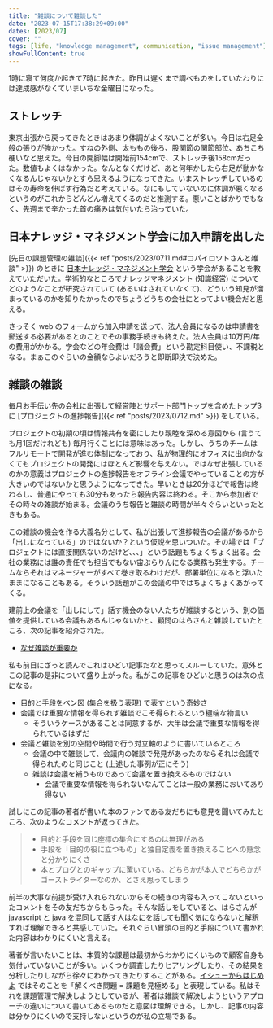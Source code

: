 ```yaml
---
title: "雑談について雑談した"
date: "2023-07-15T17:38:29+09:00"
dates: [2023/07]
cover: ""
tags: [life, "knowledge management", communication, "issue management"]
showFullContent: true
---
```


1時に寝て何度か起きて7時に起きた。昨日は遅くまで調べものをしていたわりには達成感がなくていまいちな金曜日になった。

## ストレッチ

東京出張から戻ってきたときはあまり体調がよくないことが多い。今日は右足全般の張りが強かった。すねの外側、太ももの後ろ、股関節の関節部位、あちこち硬いなと思えた。今日の開脚幅は開始前154cmで、ストレッチ後158cmだった。数値もよくはなかった。なんとなくだけど、あと何年かしたら右足が動かなくなるんじゃないかとすら思えるようになってきた。いまストレッチしているのはその寿命を伸ばす行為だと考えている。なにもしていないのに体調が悪くなるというのがこれからどんどん増えてくるのだと推測する。悪いことばかりでもなく、先週まで辛かった首の痛みは気付いたら治っていた。

## 日本ナレッジ・マネジメント学会に加入申請を出した

[先日の課題管理の雑談]({{< ref "posts/2023/0711.md#コパイロツトさんと雑談" >}}) のときに [日本ナレッジ・マネジメント学会](https://kmsj.org/) という学会があることを教えていただいた。学術的なところでナレッジマネジメント (知識経営) についてどのようなことが研究されていて (あるいはされていなくて)、どういう知見が溜まっているのかを知りたかったのでちょうどうちの会社にとってよい機会だと思える。

さっそく web のフォームから加入申請を送って、法人会員になるのは申請書を郵送する必要があるとのことでその事務手続きも終えた。法人会員は10万円/年の費用がかかる。学会などの年会費は「諸会費」という勘定科目使い、不課税となる。まぁこのぐらいの金額ならよいだろうと即断即決で決めた。

## 雑談の雑談

毎月お手伝い先の会社に出張して経営陣とサポート部門トップを含めたトップ3に [プロジェクトの進捗報告]({{< ref "posts/2023/0712.md" >}}) をしている。

プロジェクトの初期の頃は情報共有を密にしたり親睦を深める意図から (言うても月1回だけれども) 毎月行くことには意味はあった。しかし、うちのチームはフルリモートで開発が進む体制になっており、私が物理的にオフィスに出向かなくてもプロジェクトの開発にはほとんど影響を与えない。ではなぜ出張しているのかの意義はプロジェクトの進捗報告をオフライン会議でやっていることの方が大きいのではないかと思うようになってきた。早いときは20分ほどで報告は終わるし、普通にやっても30分もあったら報告内容は終わる。そこから参加者でその時々の雑談が始まる。会議のうち報告と雑談の時間が半々ぐらいといったときもある。

この雑談の機会を作る大義名分として、私が出張して進捗報告の会議があるから「出しになっている」のではないか？という仮説を思いついた。その場では「プロジェクトには直接関係ないのだけど、、、」という話題もちょくちょく出る。会社の業務には誰の責任でも担当でもない宙ぶらりんになる業務も発生する。チームならそれはマネージャーがすべて巻き取るわけだが、部署単位になると浮いたままになることもある。そういう話題がこの会議の中ではちょくちょくあがってくる。

建前上の会議を「出しにして」話す機会のない人たちが雑談するという、別の価値を提供している会議もあるんじゃないかと、顧問のはらさんと雑談していたところ、次の記事を紹介された。

* [なぜ雑談が重要か](https://tech.stmn.co.jp/entry/2023/07/14/115639)

私も前日にざっと読んでこれはひどい記事だなと思ってスルーしていた。意外とこの記事の是非について盛り上がった。私がこの記事をひどいと思うのは次の点になる。

* 目的と手段をベン図 (集合を扱う表現) で表すという奇妙さ
* 会議では重要な情報を得られず雑談でこそ得られるという極端な物言い
  * そういうケースがあることは同意するが、大半は会議で重要な情報を得られているはずだ
* 会議と雑談を別の空間や時間で行う対立軸のように書いているところ
  * 会議の中で雑談して、会議内の雑談で発見があったのならそれは会議で得られたのと同じこと (上述した事例が正にそう)
  * 雑談は会議を補うものであって会議を置き換えるものではない
    * 会議で重要な情報を得られないなんてことは一般の業務においてあり得ない

試しにこの記事の著者が書いた本のファンである友だちにも意見を聞いてみたところ、次のようなコメントが返ってきた。

> * 目的と手段を同じ座標の集合にするのは無理がある
> * 手段を「目的の役に立つもの」と独自定義を置き換えることへの懸念と分かりにくさ
> * 本とブログとのギャップに驚いている。どちらかが本人でどちらかがゴーストライターなのか、とさえ思ってしまう

前半の大事な前提が受け入れられないからその続きの内容も入ってこないといったコメントをその友だちからもらった。そんな話しをしていると、はらさんが javascript と java を混同して話す人はなにを話しても聞く気にならないと解釈すれば理解できると共感していた。それぐらい冒頭の目的と手段について書かれた内容はわかりにくいと言える。

著者が言いたいことは、本質的な課題は最初からわかりにくいもので顧客自身も気付いていないことが多い。いくつか調査したりヒアリングしたり、その結果を分析したりしながら徐々にわかってきたりすることがある。[イシューからはじめよ](http://www.eijipress.co.jp/book/book.php?epcode=2085) ではそのことを「解くべき問題 = 課題を見極める」と表現している。私はそれを課題管理で解決しようとしているが、著者は雑談で解決しようというアプローチの違いについて書いてあるものだと意図は理解できる。しかし、記事の内容は分かりにくいので支持しないというのが私の立場である。

